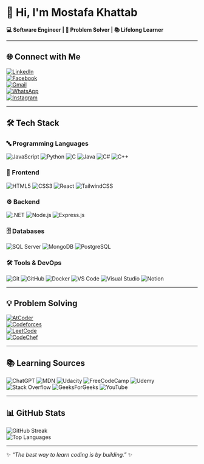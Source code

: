 # 👋 Hi, I'm Mostafa Khattab  

**💻 Software Engineer | 🚀 Problem Solver | 📚 Lifelong Learner**

---

## 🌐 Connect with Me  
[![LinkedIn](https://img.shields.io/badge/-LinkedIn-0077B5?style=for-the-badge&logo=linkedin&logoColor=white)](https://www.linkedin.com/in/mostafa-mohamed-b6aa8a275/)  
[![Facebook](https://img.shields.io/badge/-Facebook-1877F2?style=for-the-badge&logo=facebook&logoColor=white)](https://www.facebook.com/profile.php?id=100015362012727)  
[![Gmail](https://img.shields.io/badge/-Gmail-D14836?style=for-the-badge&logo=gmail&logoColor=white)](mailto:maaastafakhatab200@gmail.com)  
[![WhatsApp](https://img.shields.io/badge/-WhatsApp-25D366?style=for-the-badge&logo=whatsapp&logoColor=white)](tel:+01008603339)  
[![Instagram](https://img.shields.io/badge/-Instagram-E4405F?style=for-the-badge&logo=instagram&logoColor=white)](https://www.instagram.com/mostafakhat13/)  

---

## 🛠️ Tech Stack  

### 🔤 Programming Languages  
![JavaScript](https://img.shields.io/badge/-JavaScript-333?style=for-the-badge&logo=javascript&logoColor=F7DF1E)
![Python](https://img.shields.io/badge/-Python-3670A0?style=for-the-badge&logo=python&logoColor=ffdd54)
![C](https://img.shields.io/badge/-C-00599C?style=for-the-badge&logo=c&logoColor=white)
![Java](https://img.shields.io/badge/-Java-ED8B00?style=for-the-badge&logo=java&logoColor=white)
![C#](https://img.shields.io/badge/-C%23-239120?style=for-the-badge&logo=csharp&logoColor=white)
![C++](https://img.shields.io/badge/-C++-00599C?style=for-the-badge&logo=cplusplus&logoColor=white)

### 🎨 Frontend  
![HTML5](https://img.shields.io/badge/-HTML5-E34F26?style=for-the-badge&logo=html5&logoColor=white)
![CSS3](https://img.shields.io/badge/-CSS3-1572B6?style=for-the-badge&logo=css3&logoColor=white)
![React](https://img.shields.io/badge/-React-20232A?style=for-the-badge&logo=react&logoColor=61DAFB)
![TailwindCSS](https://img.shields.io/badge/-Tailwind_CSS-38B2AC?style=for-the-badge&logo=tailwind-css&logoColor=white)

### ⚙️ Backend  
![.NET](https://img.shields.io/badge/-.NET-512BD4?style=for-the-badge&logo=dotnet&logoColor=white)
![Node.js](https://img.shields.io/badge/-Node.js-339933?style=for-the-badge&logo=nodedotjs&logoColor=white)
![Express.js](https://img.shields.io/badge/-Express.js-000000?style=for-the-badge&logo=express&logoColor=white)

### 🗄 Databases  
![SQL Server](https://img.shields.io/badge/-SQL_Server-CC2927?style=for-the-badge&logo=microsoftsqlserver&logoColor=white)
![MongoDB](https://img.shields.io/badge/-MongoDB-4EA94B?style=for-the-badge&logo=mongodb&logoColor=white)
![PostgreSQL](https://img.shields.io/badge/-PostgreSQL-4169E1?style=for-the-badge&logo=postgresql&logoColor=white)

### 🛠 Tools & DevOps  
![Git](https://img.shields.io/badge/-Git-F05033?style=for-the-badge&logo=git&logoColor=white)
![GitHub](https://img.shields.io/badge/-GitHub-121011?style=for-the-badge&logo=github&logoColor=white)
![Docker](https://img.shields.io/badge/-Docker-2496ED?style=for-the-badge&logo=docker&logoColor=white)
![VS Code](https://img.shields.io/badge/-VS_Code-0078d7?style=for-the-badge&logo=visual-studio-code&logoColor=white)
![Visual Studio](https://img.shields.io/badge/-Visual_Studio-5C2D91?style=for-the-badge&logo=visual-studio&logoColor=white)
![Notion](https://img.shields.io/badge/-Notion-000000?style=for-the-badge&logo=notion&logoColor=white)

---

## 💡 Problem Solving  

[![AtCoder](https://img.shields.io/badge/-AtCoder-1F8ACB?style=for-the-badge&logo=atcoder&logoColor=white)](https://atcoder.jp/users/khattab)  
[![Codeforces](https://img.shields.io/badge/-Codeforces-445f9d?style=for-the-badge&logo=codeforces&logoColor=white)](https://codeforces.com/profile/Khattaab)  
[![LeetCode](https://img.shields.io/badge/-LeetCode-FFA116?style=for-the-badge&logo=leetcode&logoColor=white)](https://leetcode.com/)  
[![CodeChef](https://img.shields.io/badge/-CodeChef-5B4638?style=for-the-badge&logo=codechef&logoColor=white)](https://www.codechef.com/users/)  

---

## 📚 Learning Sources  
![ChatGPT](https://img.shields.io/badge/-ChatGPT-74aa9c?style=for-the-badge&logo=openai&logoColor=white)
![MDN](https://img.shields.io/badge/-MDN_Web_Docs-black?style=for-the-badge&logo=mdnwebdocs&logoColor=white)
![Udacity](https://img.shields.io/badge/-Udacity-15B8E6?style=for-the-badge&logo=udacity&logoColor=white)
![FreeCodeCamp](https://img.shields.io/badge/-FreeCodeCamp-0A0A23?style=for-the-badge&logo=freecodecamp&logoColor=green)
![Udemy](https://img.shields.io/badge/-Udemy-A435F0?style=for-the-badge&logo=udemy&logoColor=white)
![Stack Overflow](https://img.shields.io/badge/-StackOverflow-FE7A16?style=for-the-badge&logo=stackoverflow&logoColor=white)
![GeeksForGeeks](https://img.shields.io/badge/-GeeksforGeeks-35914c?style=for-the-badge&logo=geeksforgeeks&logoColor=white)
![YouTube](https://img.shields.io/badge/-YouTube-FF0000?style=for-the-badge&logo=youtube&logoColor=white)

---

## 📊 GitHub Stats  

![GitHub Streak](https://streak-stats.demolab.com?user=Mostafa-khatab&theme=nightowl&hide_border=true)  
![Top Languages](https://github-readme-stats.vercel.app/api/top-langs/?username=Mostafa-khatab&theme=nightowl&hide_border=true&layout=compact)  

---

✨ *“The best way to learn coding is by building.”* ✨
